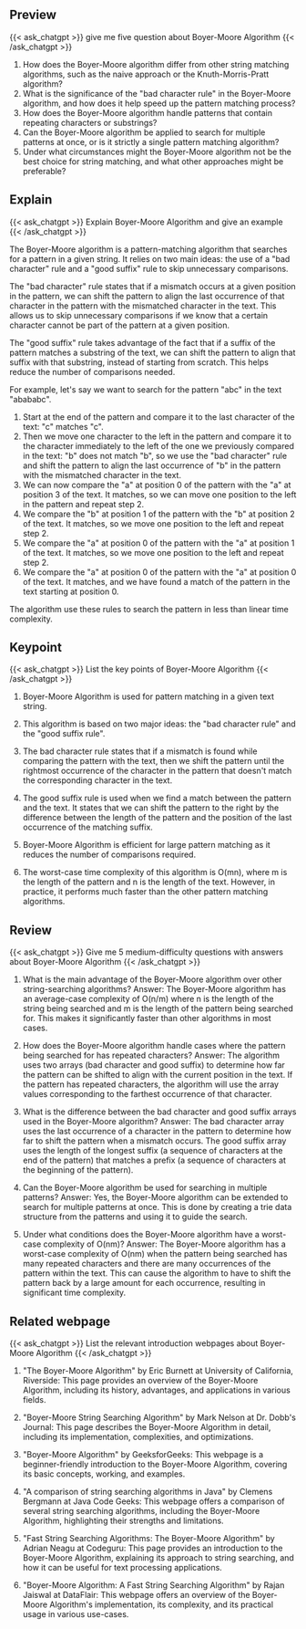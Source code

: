 ## Preview
{{< ask_chatgpt >}}
give me five question about Boyer-Moore Algorithm
{{< /ask_chatgpt >}}



1. How does the Boyer-Moore algorithm differ from other string matching algorithms, such as the naive approach or the Knuth-Morris-Pratt algorithm?
2. What is the significance of the "bad character rule" in the Boyer-Moore algorithm, and how does it help speed up the pattern matching process?
3. How does the Boyer-Moore algorithm handle patterns that contain repeating characters or substrings?
4. Can the Boyer-Moore algorithm be applied to search for multiple patterns at once, or is it strictly a single pattern matching algorithm?
5. Under what circumstances might the Boyer-Moore algorithm not be the best choice for string matching, and what other approaches might be preferable?   

## Explain
{{< ask_chatgpt >}}
Explain Boyer-Moore Algorithm and give an example
{{< /ask_chatgpt >}}



The Boyer-Moore algorithm is a pattern-matching algorithm that searches for a pattern in a given string. It relies on two main ideas: the use of a "bad character" rule and a "good suffix" rule to skip unnecessary comparisons.

The "bad character" rule states that if a mismatch occurs at a given position in the pattern, we can shift the pattern to align the last occurrence of that character in the pattern with the mismatched character in the text. This allows us to skip unnecessary comparisons if we know that a certain character cannot be part of the pattern at a given position.

The "good suffix" rule takes advantage of the fact that if a suffix of the pattern matches a substring of the text, we can shift the pattern to align that suffix with that substring, instead of starting from scratch. This helps reduce the number of comparisons needed.

For example, let's say we want to search for the pattern "abc" in the text "abababc". 

1. Start at the end of the pattern and compare it to the last character of the text: "c" matches "c". 
2. Then we move one character to the left in the pattern and compare it to the character immediately to the left of the one we previously compared in the text: "b" does not match "b", so we use the "bad character" rule and shift the pattern to align the last occurrence of "b" in the pattern with the mismatched character in the text. 
3. We can now compare the "a" at position 0 of the pattern with the "a" at position 3 of the text. It matches, so we can move one position to the left in the pattern and repeat step 2.
4. We compare the "b" at position 1 of the pattern with the "b" at position 2 of the text. It matches, so we move one position to the left and repeat step 2.
5. We compare the "a" at position 0 of the pattern with the "a" at position 1 of the text. It matches, so we move one position to the left and repeat step 2.
6. We compare the "a" at position 0 of the pattern with the "a" at position 0 of the text. It matches, and we have found a match of the pattern in the text starting at position 0.

The algorithm use these rules to search the pattern in less than linear time complexity.   

## Keypoint
{{< ask_chatgpt >}}
List the key points of Boyer-Moore Algorithm
{{< /ask_chatgpt >}}



1. Boyer-Moore Algorithm is used for pattern matching in a given text string.

2. This algorithm is based on two major ideas: the "bad character rule" and the "good suffix rule".

3. The bad character rule states that if a mismatch is found while comparing the pattern with the text, then we shift the pattern until the rightmost occurrence of the character in the pattern that doesn't match the corresponding character in the text.

4. The good suffix rule is used when we find a match between the pattern and the text. It states that we can shift the pattern to the right by the difference between the length of the pattern and the position of the last occurrence of the matching suffix.

5. Boyer-Moore Algorithm is efficient for large pattern matching as it reduces the number of comparisons required.

6. The worst-case time complexity of this algorithm is O(mn), where m is the length of the pattern and n is the length of the text. However, in practice, it performs much faster than the other pattern matching algorithms.   

## Review
{{< ask_chatgpt >}}
Give me 5 medium-difficulty questions with answers about Boyer-Moore Algorithm
{{< /ask_chatgpt >}}



1. What is the main advantage of the Boyer-Moore algorithm over other string-searching algorithms?
Answer: The Boyer-Moore algorithm has an average-case complexity of O(n/m) where n is the length of the string being searched and m is the length of the pattern being searched for. This makes it significantly faster than other algorithms in most cases.

2. How does the Boyer-Moore algorithm handle cases where the pattern being searched for has repeated characters?
Answer: The algorithm uses two arrays (bad character and good suffix) to determine how far the pattern can be shifted to align with the current position in the text. If the pattern has repeated characters, the algorithm will use the array values corresponding to the farthest occurrence of that character.

3. What is the difference between the bad character and good suffix arrays used in the Boyer-Moore algorithm?
Answer: The bad character array uses the last occurrence of a character in the pattern to determine how far to shift the pattern when a mismatch occurs. The good suffix array uses the length of the longest suffix (a sequence of characters at the end of the pattern) that matches a prefix (a sequence of characters at the beginning of the pattern).

4. Can the Boyer-Moore algorithm be used for searching in multiple patterns?
Answer: Yes, the Boyer-Moore algorithm can be extended to search for multiple patterns at once. This is done by creating a trie data structure from the patterns and using it to guide the search.

5. Under what conditions does the Boyer-Moore algorithm have a worst-case complexity of O(nm)?
Answer: The Boyer-Moore algorithm has a worst-case complexity of O(nm) when the pattern being searched has many repeated characters and there are many occurrences of the pattern within the text. This can cause the algorithm to have to shift the pattern back by a large amount for each occurrence, resulting in significant time complexity.   

## Related webpage
{{< ask_chatgpt >}}
List the relevant introduction webpages about Boyer-Moore Algorithm
{{< /ask_chatgpt >}}



1. "The Boyer-Moore Algorithm" by Eric Burnett at University of California, Riverside: This page provides an overview of the Boyer-Moore Algorithm, including its history, advantages, and applications in various fields.

2. "Boyer-Moore String Searching Algorithm" by Mark Nelson at Dr. Dobb's Journal: This page describes the Boyer-Moore Algorithm in detail, including its implementation, complexities, and optimizations.

3. "Boyer-Moore Algorithm" by GeeksforGeeks: This webpage is a beginner-friendly introduction to the Boyer-Moore Algorithm, covering its basic concepts, working, and examples.

4. "A comparison of string searching algorithms in Java" by Clemens Bergmann at Java Code Geeks: This webpage offers a comparison of several string searching algorithms, including the Boyer-Moore Algorithm, highlighting their strengths and limitations.

5. "Fast String Searching Algorithms: The Boyer-Moore Algorithm" by Adrian Neagu at Codeguru: This page provides an introduction to the Boyer-Moore Algorithm, explaining its approach to string searching, and how it can be useful for text processing applications. 

6. "Boyer-Moore Algorithm: A Fast String Searching Algorithm" by Rajan Jaiswal at DataFlair: This webpage offers an overview of the Boyer-Moore Algorithm's implementation, its complexity, and its practical usage in various use-cases.   

